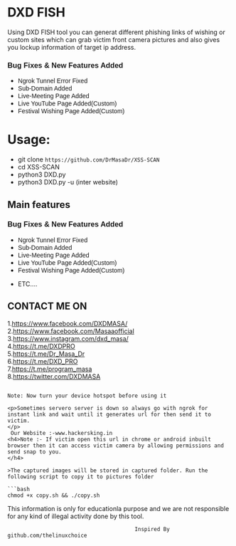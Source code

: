 <h1>DXD FISH </h1>                                                 
<p>Using DXD FISH tool you can generat different phishing links of wishing or custom sites which can grab victim front camera pictures and also gives you lockup information of target ip address.
<p1>
 
 <h3 style="text-align: left;"><span style="font-family: arial;">Bug Fixes &amp; New Features Added</span></h3><div><ul style="text-align: left;"><li><span style="font-family: arial;">Ngrok Tunnel Error Fixed</span></li><li><span style="font-family: arial;">Sub-Domain Added</span></li><li><span style="font-family: arial;">Live-Meeting Page Added</span></li><li><span style="font-family: arial;">Live YouTube Page Added(Custom)</span></li><li><span style="font-family: arial;">Festival Wishing Page Added(Custom)</span></li></ul>

 



# Usage:
- git clone `https://github.com/DrMasaDr/XSS-SCAN`
- cd XSS-SCAN
- python3 DXD.py
- python3 DXD.py -u (inter website)

## Main features

 <h3 style="text-align: left;"><span style="font-family: arial;">Bug Fixes &amp; New Features Added</span></h3><div><ul style="text-align: left;"><li><span style="font-family: arial;">Ngrok Tunnel Error Fixed</span></li><li><span style="font-family: arial;">Sub-Domain Added</span></li><li><span style="font-family: arial;">Live-Meeting Page Added</span></li><li><span style="font-family: arial;">Live YouTube Page Added(Custom)</span></li><li><span style="font-family: arial;">Festival Wishing Page Added(Custom)</span></li></ul>

 
* ETC....
## CONTACT ME ON

1.<a href="MY FACEBOOK">https://www.facebook.com/DXDMASA/</a> <br>
2.<a href="MY FACEBOOK PAGE">https://www.facebook.com/Masaaofficial</a> <br>
3.<a href="MY INSTAGRAM">https://www.instagram.com/dxd_masa/</a> <br>
4.<a href="MY TELEGRAM">https://t.me/DXDPRO</a> <br>
5.<a href="MY TELEGRAM">https://t.me/Dr_Masa_Dr</a> <br>
6.<a href="MY PAGE">https://t.me/DXD_PRO</a> <br>
7.<a href="MY PAGE">https://t.me/program_masa</a> <br>
8.<a href="MY TWITTER">https://twitter.com/DXDMASA</a> <br>


```
 
Note: Now turn your device hotspot before using it

<p>Sometimes servero server is down so always go with ngrok for instant link and wait until it generates url for then send it to victim.
</p>
 Our Website :-www.hackersking.in
<h4>Note :- If victim open this url in chrome or android inbuilt browser then it can access victim camera by allowing permissions and send snap to you.
</h4>

>The captured images will be stored in captured folder. Run the following script to copy it to pictures folder

```bash
chmod +x copy.sh && ./copy.sh
```

This information is only for educationla purpose and we are not responsible for any kind of illegal activity done by this tool.


                                            Inspired By github.com/thelinuxchoice
